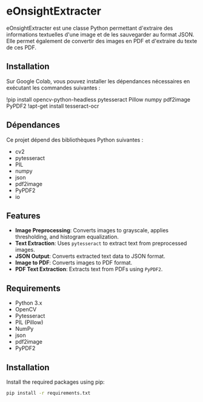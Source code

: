 # eOnsightExtracter

eOnsightExtracter est une classe Python permettant d'extraire des informations textuelles d'une image et de les sauvegarder au format JSON. Elle permet également de convertir des images en PDF et d'extraire du texte de ces PDF.

## Installation

Sur Google Colab, vous pouvez installer les dépendances nécessaires en exécutant les commandes suivantes :

!pip install opencv-python-headless pytesseract Pillow numpy pdf2image PyPDF2
!apt-get install tesseract-ocr

## Dépendances

Ce projet dépend des bibliothèques Python suivantes :

- cv2
- pytesseract
- PIL
- numpy
- json
- pdf2image
- PyPDF2
- io


## Features

- **Image Preprocessing**: Converts images to grayscale, applies thresholding, and histogram equalization.
- **Text Extraction**: Uses `pytesseract` to extract text from preprocessed images.
- **JSON Output**: Converts extracted text data to JSON format.
- **Image to PDF**: Converts images to PDF format.
- **PDF Text Extraction**: Extracts text from PDFs using `PyPDF2`.

## Requirements

- Python 3.x
- OpenCV
- Pytesseract
- PIL (Pillow)
- NumPy
- json
- pdf2image
- PyPDF2

## Installation

Install the required packages using pip:

```sh
pip install -r requirements.txt
